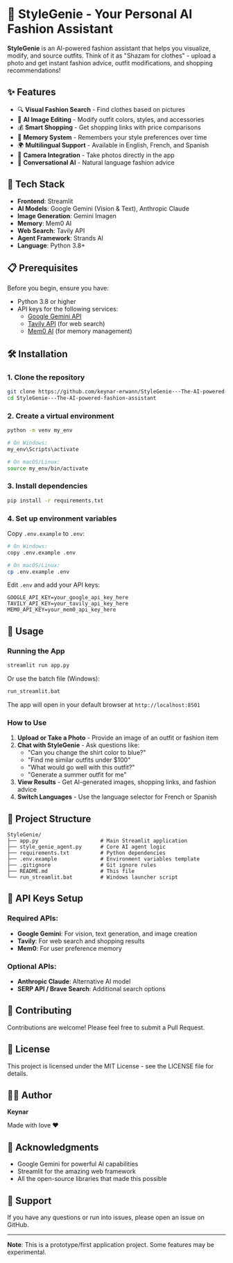 # 👔 StyleGenie - Your Personal AI Fashion Assistant

**StyleGenie** is an AI-powered fashion assistant that helps you visualize, modify, and source outfits. Think of it as "Shazam for clothes" - upload a photo and get instant fashion advice, outfit modifications, and shopping recommendations!

## ✨ Features

- 🔍 **Visual Fashion Search** - Find clothes based on pictures
- 🎨 **AI Image Editing** - Modify outfit colors, styles, and accessories
- 💰 **Smart Shopping** - Get shopping links with price comparisons
- 🧠 **Memory System** - Remembers your style preferences over time
- 🌍 **Multilingual Support** - Available in English, French, and Spanish
- 📸 **Camera Integration** - Take photos directly in the app
- 💬 **Conversational AI** - Natural language fashion advice

## 🚀 Tech Stack

- **Frontend**: Streamlit
- **AI Models**: Google Gemini (Vision & Text), Anthropic Claude
- **Image Generation**: Gemini Imagen
- **Memory**: Mem0 AI
- **Web Search**: Tavily API
- **Agent Framework**: Strands AI
- **Language**: Python 3.8+

## 📋 Prerequisites

Before you begin, ensure you have:
- Python 3.8 or higher
- API keys for the following services:
  - [Google Gemini API](https://ai.google.dev/)
  - [Tavily API](https://tavily.com/) (for web search)
  - [Mem0 AI](https://mem0.ai/) (for memory management)

## 🛠️ Installation

### 1. Clone the repository
```bash
git clone https://github.com/keynar-erwann/StyleGenie---The-AI-powered-fashion-assistant.git
cd StyleGenie---The-AI-powered-fashion-assistant
```

### 2. Create a virtual environment
```bash
python -m venv my_env

# On Windows:
my_env\Scripts\activate

# On macOS/Linux:
source my_env/bin/activate
```

### 3. Install dependencies
```bash
pip install -r requirements.txt
```

### 4. Set up environment variables
Copy `.env.example` to `.env`:
```bash
# On Windows:
copy .env.example .env

# On macOS/Linux:
cp .env.example .env
```

Edit `.env` and add your API keys:
```env
GOOGLE_API_KEY=your_google_api_key_here
TAVILY_API_KEY=your_tavily_api_key_here
MEM0_API_KEY=your_mem0_api_key_here
```

## 🎯 Usage

### Running the App

```bash
streamlit run app.py
```

Or use the batch file (Windows):
```bash
run_streamlit.bat
```

The app will open in your default browser at `http://localhost:8501`

### How to Use

1. **Upload or Take a Photo** - Provide an image of an outfit or fashion item
2. **Chat with StyleGenie** - Ask questions like:
   - "Can you change the shirt color to blue?"
   - "Find me similar outfits under $100"
   - "What would go well with this outfit?"
   - "Generate a summer outfit for me"
3. **View Results** - Get AI-generated images, shopping links, and fashion advice
4. **Switch Languages** - Use the language selector for French or Spanish

## 📁 Project Structure

```
StyleGenie/
├── app.py                    # Main Streamlit application
├── style_genie_agent.py      # Core AI agent logic
├── requirements.txt          # Python dependencies
├── .env.example              # Environment variables template
├── .gitignore                # Git ignore rules
├── README.md                 # This file
└── run_streamlit.bat         # Windows launcher script
```

## 🔑 API Keys Setup

### Required APIs:
- **Google Gemini**: For vision, text generation, and image creation
- **Tavily**: For web search and shopping results
- **Mem0**: For user preference memory

### Optional APIs:
- **Anthropic Claude**: Alternative AI model
- **SERP API / Brave Search**: Additional search options

## 🤝 Contributing

Contributions are welcome! Please feel free to submit a Pull Request.

## 📝 License

This project is licensed under the MIT License - see the LICENSE file for details.

## 👨‍💻 Author

**Keynar**

Made with love ❤️

## 🙏 Acknowledgments

- Google Gemini for powerful AI capabilities
- Streamlit for the amazing web framework
- All the open-source libraries that made this possible

## 📧 Support

If you have any questions or run into issues, please open an issue on GitHub.

---

**Note**: This is a prototype/first application project. Some features may be experimental.




